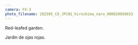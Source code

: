 ```yaml
---
camera: FX-3
photo_filename: 202505_CO_JPCN1_hiroshima_nara_000020050033
---
```


Red-leafed garden.

Jardin de ojas rojas.

